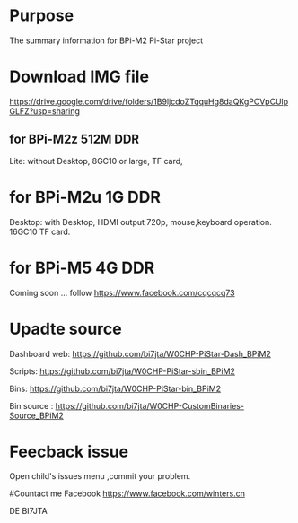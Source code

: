 # Purpose
The summary information for BPi-M2 Pi-Star project

# Download IMG file
https://drive.google.com/drive/folders/1B9ljcdoZTqquHg8daQKgPCVpCUlpGLFZ?usp=sharing

## for BPi-M2z 512M DDR
Lite: without Desktop, 8GC10 or large, TF card,

# for BPi-M2u 1G DDR
Desktop: with Desktop, HDMI output 720p, mouse,keyboard operation. 16GC10 TF card.


# for BPi-M5 4G DDR
Coming soon ...  follow https://www.facebook.com/cqcqcq73


# Upadte source
Dashboard web: https://github.com/bi7jta/W0CHP-PiStar-Dash_BPiM2

Scripts: https://github.com/bi7jta/W0CHP-PiStar-sbin_BPiM2

Bins: https://github.com/bi7jta/W0CHP-PiStar-bin_BPiM2

Bin source : https://github.com/bi7jta/W0CHP-CustomBinaries-Source_BPiM2

# Feecback issue
Open child's issues menu ,commit your problem.
 

#Countact me
Facebook https://www.facebook.com/winters.cn

DE BI7JTA


